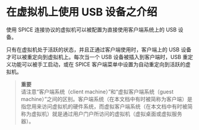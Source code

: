 # 在虚拟机上使用 USB 设备之介绍

使用 SPICE 连接协议的虚拟机可以被配置为直接使用客户端系统上的 USB 设备。<br/>

只有在虚拟机处于活跃的状态，并且正通过客户端使用时，客户端上的 USB 设备才可以被重定向到虚拟机上。每次当一个 USB 设备被插入到客户端时，USB 重定义功能可以被手工启动，或在 SPICE 客户端菜单中设置为自动重定向到活跃的虚拟机。<br/>

> **重要**<br/>
> 请注意“客户端系统（client machine）”和“虚拟客户端系统（guest machine）”之间的区别。客户端系统（在本文档中有时被简称为客户端）是指您用来访问虚拟机的硬件系统，而虚拟客户端系统（在本文档中有时被简称为虚拟机）就是通过用户门户所访问的虚拟机（虚拟桌面或虚拟服务器）。

